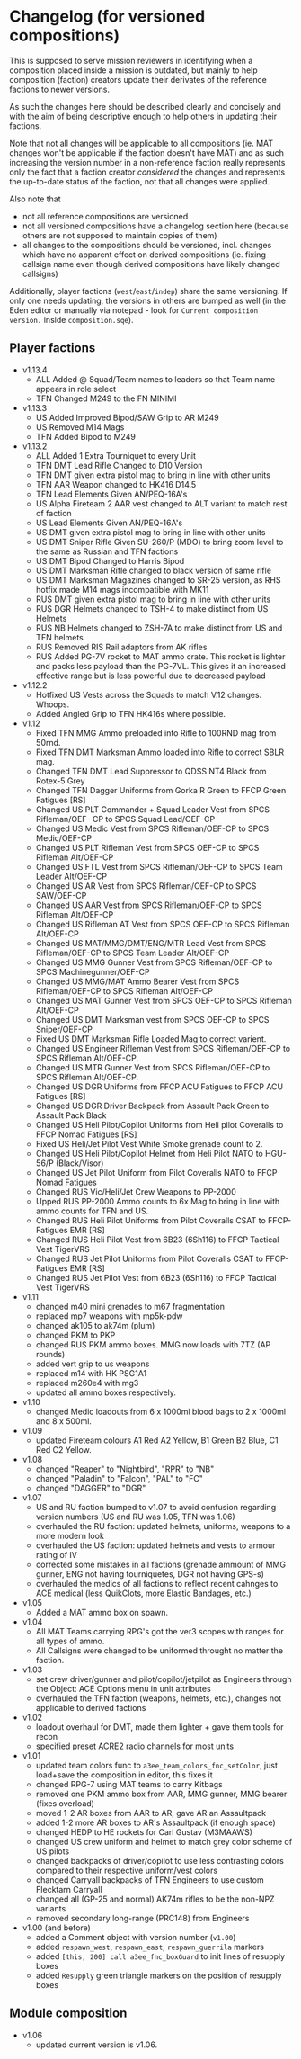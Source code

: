 Changelog (for versioned compositions)
======================================
This is supposed to serve mission reviewers in identifying when a composition
placed inside a mission is outdated, but mainly to help composition (faction)
creators update their derivates of the reference factions to newer versions.

As such the changes here should be described clearly and concisely and with the
aim of being descriptive enough to help others in updating their factions.

Note that not all changes will be applicable to all compositions (ie. MAT
changes won't be applicable if the faction doesn't have MAT) and as such
increasing the version number in a non-reference faction really represents only
the fact that a faction creator *considered* the changes and represents the
up-to-date status of the faction, not that all changes were applied.

Also note that
- not all reference compositions are versioned
- not all versioned compositions have a changelog section here (because others
  are not supposed to maintain copies of them)
- all changes to the compositions should be versioned, incl. changes which have
  no apparent effect on derived compositions (ie. fixing callsign name even
  though derived compositions have likely changed callsigns)

Additionally, player factions (`west`/`east`/`indep`) share the same
versioning. If only one needs updating, the versions in others are bumped as
well (in the Eden editor or manually via notepad - look for
`Current composition version.` inside `composition.sqe`).

Player factions
---------------
- v1.13.4 
  - ALL Added @ Squad/Team names to leaders so that Team name appears in role select
  - TFN Changed M249 to the FN MINIMI
- v1.13.3
  - US Added Improved Bipod/SAW Grip to AR M249
  - US Removed M14 Mags
  - TFN Added Bipod to M249
- v1.13.2
  - ALL Added 1 Extra Tourniquet to every Unit
  - TFN DMT Lead Rifle Changed to D10 Version
  - TFN DMT given extra pistol mag to bring in line with other units
  - TFN AAR Weapon changed to HK416 D14.5
  - TFN Lead Elements Given AN/PEQ-16A's
  - US Alpha Fireteam 2 AAR vest changed to ALT variant to match rest of faction
  - US Lead Elements Given AN/PEQ-16A's
  - US DMT given extra pistol mag to bring in line with other units
  - US DMT Sniper Rifle Given SU-260/P (MDO) to bring zoom level to the same as Russian and TFN factions
  - US DMT Bipod Changed to Harris Bipod
  - US DMT Marksman Rifle changed to black version of same rifle
  - US DMT Marksman Magazines changed to SR-25 version, as RHS hotfix made M14 mags incompatible with MK11
  - RUS DMT given extra pistol mag to bring in line with other units
  - RUS DGR Helmets changed to TSH-4 to make distinct from US Helmets
  - RUS NB Helmets changed to ZSH-7A to make distinct from US and TFN helmets
  - RUS Removed RIS Rail adaptors from AK rifles
  - RUS Added PG-7V rocket to MAT ammo crate. This rocket is lighter and packs less payload than the PG-7VL. This gives it an  increased effective range but is less powerful due to decreased payload
- v1.12.2
  - Hotfixed US Vests across the Squads to match V.12 changes. Whoops.
  - Added Angled Grip to TFN HK416s where possible. 
- v1.12
  - Fixed TFN MMG Ammo preloaded into Rifle to 100RND mag from 50rnd.
  - Fixed TFN DMT Marksman Ammo loaded into Rifle to correct SBLR mag.
  - Changed TFN DMT Lead Suppressor to QDSS NT4 Black from Rotex-5 Grey
  - Changed TFN Dagger Uniforms from Gorka R Green to FFCP Green Fatigues [RS]
  - Changed US PLT Commander + Squad Leader Vest from SPCS Rifleman/OEF- CP to SPCS Squad Lead/OEF-CP
  - Changed US Medic Vest from SPCS Rifleman/OEF-CP to SPCS Medic/OEF-CP
  - Changed US PLT Rifleman Vest from SPCS OEF-CP to SPCS Rifleman Alt/OEF-CP
  - Changed US FTL Vest from SPCS Rifleman/OEF-CP to SPCS Team Leader Alt/OEF-CP
  - Changed US AR Vest from SPCS Rifleman/OEF-CP to SPCS SAW/OEF-CP
  - Changed US AAR Vest from SPCS Rifleman/OEF-CP to SPCS Rifleman Alt/OEF-CP
  - Changed US Rifleman AT Vest from SPCS OEF-CP to SPCS Rifleman Alt/OEF-CP
  - Changed US MAT/MMG/DMT/ENG/MTR Lead Vest from SPCS Rifleman/OEF-CP to SPCS Team Leader Alt/OEF-CP
  - Changed US MMG Gunner Vest from SPCS Rifleman/OEF-CP to SPCS Machinegunner/OEF-CP
  - Changed US MMG/MAT Ammo Bearer Vest from SPCS Rifleman/OEF-CP to SPCS Rifleman Alt/OEF-CP
  - Changed US MAT Gunner Vest from SPCS OEF-CP to SPCS Rifleman Alt/OEF-CP
  - Changed US DMT Marksman vest from SPCS OEF-CP to SPCS Sniper/OEF-CP
  - Fixed US DMT Marksman Rifle Loaded Mag to correct varient.
  - Changed US Engineer Rifleman Vest from SPCS Rifleman/OEF-CP to SPCS Rifleman Alt/OEF-CP.
  - Changed US MTR Gunner Vest from SPCS Rifleman/OEF-CP to SPCS Rifleman Alt/OEF-CP.
  - Changed US DGR Uniforms from FFCP ACU Fatigues to FFCP ACU Fatigues [RS]
  - Changed US DGR Driver Backpack from Assault Pack Green to Assault Pack Black
  - Changed US Heli Pilot/Copilot Uniforms from Heli pilot Coveralls to FFCP Nomad Fatigues [RS]
  - Fixed US Heli/Jet Pilot Vest White Smoke grenade count to 2.
  - Changed US Heli Pilot/Copilot Helmet from Heli Pilot NATO to HGU-56/P (Black/Visor)
  - Changed US Jet Pilot Uniform from Pilot Coveralls NATO to  FFCP Nomad Fatigues
  - Changed RUS Vic/Heli/Jet Crew Weapons to PP-2000
  - Upped RUS PP-2000 Ammo counts to 6x Mag to bring in line with ammo counts for TFN and US.
  - Changed RUS Heli Pilot Uniforms from Pilot Coveralls CSAT to FFCP-Fatigues EMR [RS]
  - Changed RUS Heli Pilot Vest from 6B23 (6Sh116) to FFCP Tactical Vest TigerVRS
  - Changed RUS Jet Pilot Uniforms from Pilot Coveralls CSAT to FFCP-Fatigues EMR [RS]
  - Changed RUS Jet Pilot Vest from 6B23 (6Sh116) to FFCP Tactical Vest TigerVRS
- v1.11
  - changed m40 mini grenades to m67 fragmentation
  - replaced mp7 weapons with mp5k-pdw
  - changed ak105 to ak74m (plum) 
  - changed PKM to PKP
  - changed RUS PKM ammo boxes. MMG now loads with 7TZ (AP rounds)
  - added vert grip to us weapons
  - replaced m14 with HK PSG1A1
  - replaced m260e4 with mg3
  - updated all ammo boxes respectively. 
- v1.10
  - changed Medic loadouts from 6 x 1000ml blood bags to 2 x 1000ml and 8 x 500ml.
- v1.09
  - updated Fireteam colours A1 Red A2 Yellow, B1 Green B2 Blue, C1 Red C2 Yellow.
- v1.08
  - changed "Reaper" to "Nightbird", "RPR" to "NB"
  - changed "Paladin" to "Falcon", "PAL" to "FC"
  - changed "DAGGER" to "DGR"
- v1.07
  - US and RU faction bumped to v1.07 to avoid confusion regarding version numbers (US and RU was 1.05, TFN was 1.06)
  - overhauled the RU faction: updated helmets, uniforms, weapons to a more modern look
  - overhauled the US faction: updated helmets and vests to armour rating of IV
  - corrected some mistakes in all factions (grenade ammount of MMG gunner, ENG not having tourniquetes, DGR not having GPS-s)
  - overhauled the medics of all factions to reflect recent cahnges to ACE medical (less QuikClots, more Elastic Bandages, etc.)
- v1.05
  - Added a MAT ammo box on spawn.
- v1.04
  - All MAT Teams carrying RPG's got the ver3 scopes with ranges for all types
    of ammo.
  - All Callsigns were changed to be uniformed throught no matter the faction.
- v1.03
  - set crew driver/gunner and pilot/copilot/jetpilot as Engineers through the
    Object: ACE Options menu in unit attributes
  - overhauled the TFN faction (weapons, helmets, etc.), changes not applicable
    to derived factions
- v1.02
  - loadout overhaul for DMT, made them lighter + gave them tools for recon
  - specified preset ACRE2 radio channels for most units
- v1.01
  - updated team colors func to `a3ee_team_colors_fnc_setColor`, just load+save
    the composition in editor, this fixes it
  - changed RPG-7 using MAT teams to carry Kitbags
  - removed one PKM ammo box from AAR, MMG gunner, MMG bearer (fixes overload)
  - moved 1-2 AR boxes from AAR to AR, gave AR an Assaultpack
  - added 1-2 more AR boxes to AR's Assaultpack (if enough space)
  - changed HEDP to HE rockets for Carl Gustav (M3MAAWS)
  - changed US crew uniform and helmet to match grey color scheme of US pilots
  - changed backpacks of driver/copilot to use less contrasting colors compared
    to their respective uniform/vest colors
  - changed Carryall backpacks of TFN Engineers to use custom Flecktarn Carryall
  - changed all (GP-25 and normal) AK74m rifles to be the non-NPZ variants
  - removed secondary long-range (PRC148) from Engineers
- v1.00 (and before)
  - added a Comment object with version number (`v1.00`)
  - added `respawn_west`, `respawn_east`, `respawn_guerrila` markers
  - added `[this, 200] call a3ee_fnc_boxGuard` to init lines of resupply boxes
  - added `Resupply` green triangle markers on the position of resupply boxes
  
Module composition
---------------
- v1.06
  - updated current version is v1.06.
